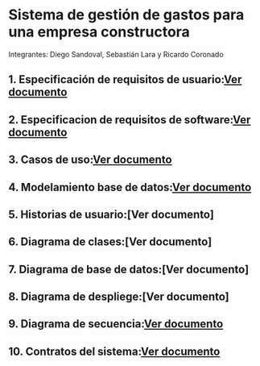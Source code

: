 # **Sistema de gestión de gastos para una empresa constructora**    

Integrantes: Diego Sandoval, Sebastián Lara y Ricardo Coronado 

## 1. Especificación de requisitos de usuario:[Ver documento](docs/Requisitos-de-usuario.pdf)
## 2. Especificacion de requisitos de software:[Ver documento](docs/Requisitos-de-software.pdf)
## 3. Casos de uso:[Ver documento](docs/Casos-de-uso.pdf)
## 4. Modelamiento base de datos:[Ver documento](docs/Modelamiento-db.pdf)
## 5. Historias de usuario:[Ver documento]
## 6. Diagrama de clases:[Ver documento]
## 7. Diagrama de base de datos:[Ver documento]
## 8. Diagrama de despliege:[Ver documento]
## 9. Diagrama de secuencia:[Ver documento](/docs/diagramas/secuencia/)
## 10. Contratos del sistema:[Ver documento](docs/Historias-de-usuario.pdf)
